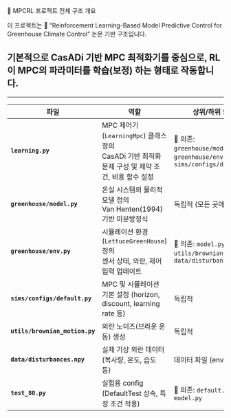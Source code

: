 🌿 MPCRL 프로젝트 전체 구조 개요

이 프로젝트는
📘 “Reinforcement Learning-Based Model Predictive Control for Greenhouse Climate Control”
논문 기반 구조입니다.

기본적으로 CasADi 기반 MPC 최적화기를 중심으로,
RL이 MPC의 파라미터를 학습(보정) 하는 형태로 작동합니다.
---

---

| 파일                             | 역할                                                                     | 상위/하위 의존성                                                                    |
| ------------------------------ | ---------------------------------------------------------------------- | ---------------------------------------------------------------------------- |
| **`learning.py`**              | MPC 제어기(`LearningMpc`) 클래스 정의<br>CasADi 기반 최적화 문제 구성 및 제약 조건, 비용 함수 설정 | 🔽 의존: `greenhouse/model.py`, `greenhouse/env.py`, `sims/configs/default.py` |
| **`greenhouse/model.py`**      | 온실 시스템의 물리적 모델 정의<br>Van Henten(1994) 기반 미분방정식                         | 독립적 (모든 곳에서 참조됨)                                                             |
| **`greenhouse/env.py`**        | 시뮬레이션 환경(`LettuceGreenHouse`) 정의<br>센서 상태, 외란, 제어 입력 업데이트              | 🔽 의존: `model.py`, `utils/brownian_motion.py`, `data/disturbances.npy`       |
| **`sims/configs/default.py`**  | MPC 및 시뮬레이션 기본 설정 (horizon, discount, learning rate 등)                 | 독립적                                                                          |
| **`utils/brownian_motion.py`** | 외란 노이즈(브라운 운동) 생성                                                      | 독립적                                                                          |
| **`data/disturbances.npy`**    | 실제 기상 외란 데이터 (복사량, 온도, 습도 등)                                           | 데이터 파일 (env에서 사용됨)                                                           |
| **`test_80.py`**               | 실험용 config (DefaultTest 상속, 특정 조건 적용)                                  | 🔽 의존: `default.py`, `model.py`                                              |
